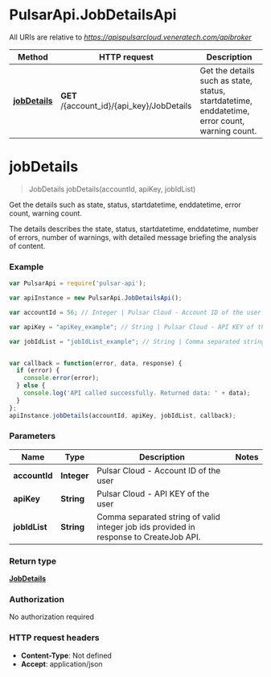 # PulsarApi.JobDetailsApi

All URIs are relative to *https://apispulsarcloud.veneratech.com/apibroker*

Method | HTTP request | Description
------------- | ------------- | -------------
[**jobDetails**](JobDetailsApi.md#jobDetails) | **GET** /{account_id}/{api_key}/JobDetails | Get the details such as state, status, startdatetime, enddatetime, error count, warning count.


<a name="jobDetails"></a>
# **jobDetails**
> JobDetails jobDetails(accountId, apiKey, jobIdList)

Get the details such as state, status, startdatetime, enddatetime, error count, warning count.

The details describes the state, status, startdatetime, enddatetime, number of errors, number of warnings, with detailed message briefing the analysis of content.

### Example
```javascript
var PulsarApi = require('pulsar-api');

var apiInstance = new PulsarApi.JobDetailsApi();

var accountId = 56; // Integer | Pulsar Cloud - Account ID of the user

var apiKey = "apiKey_example"; // String | Pulsar Cloud - API KEY of the user

var jobIdList = "jobIdList_example"; // String | Comma separated string of valid integer job ids provided in response to CreateJob API.


var callback = function(error, data, response) {
  if (error) {
    console.error(error);
  } else {
    console.log('API called successfully. Returned data: ' + data);
  }
};
apiInstance.jobDetails(accountId, apiKey, jobIdList, callback);
```

### Parameters

Name | Type | Description  | Notes
------------- | ------------- | ------------- | -------------
 **accountId** | **Integer**| Pulsar Cloud - Account ID of the user | 
 **apiKey** | **String**| Pulsar Cloud - API KEY of the user | 
 **jobIdList** | **String**| Comma separated string of valid integer job ids provided in response to CreateJob API. | 

### Return type

[**JobDetails**](JobDetails.md)

### Authorization

No authorization required

### HTTP request headers

 - **Content-Type**: Not defined
 - **Accept**: application/json

